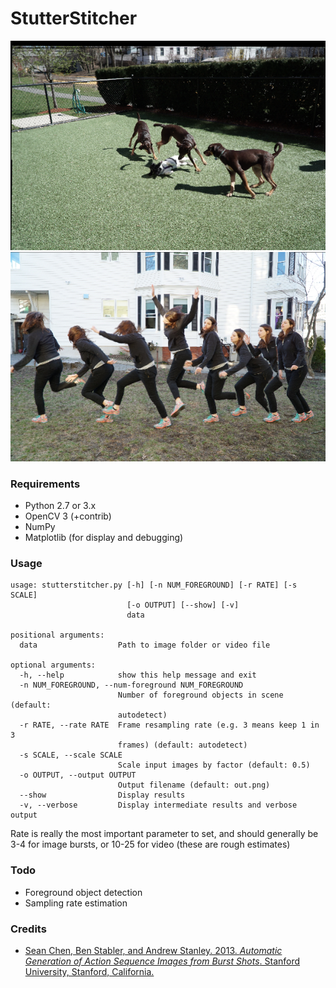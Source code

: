 # StutterStitcher
![](outputs/dog_run.png) ![](outputs/maria_run.png)
### Requirements
* Python 2.7 or 3.x
* OpenCV 3 (+contrib)
* NumPy
* Matplotlib (for display and debugging)
### Usage
```
usage: stutterstitcher.py [-h] [-n NUM_FOREGROUND] [-r RATE] [-s SCALE]
                          [-o OUTPUT] [--show] [-v]
                          data

positional arguments:
  data                  Path to image folder or video file

optional arguments:
  -h, --help            show this help message and exit
  -n NUM_FOREGROUND, --num-foreground NUM_FOREGROUND
                        Number of foreground objects in scene (default:
                        autodetect)
  -r RATE, --rate RATE  Frame resampling rate (e.g. 3 means keep 1 in 3
                        frames) (default: autodetect)
  -s SCALE, --scale SCALE
                        Scale input images by factor (default: 0.5)
  -o OUTPUT, --output OUTPUT
                        Output filename (default: out.png)
  --show                Display results
  -v, --verbose         Display intermediate results and verbose output

```
Rate is really the most important parameter to set, and should generally be 3-4 for image bursts, or 10-25 for video (these are rough estimates)
### Todo
* Foreground object detection
* Sampling rate estimation
### Credits
* [Sean Chen, Ben Stabler, and Andrew Stanley. 2013. *Automatic Generation of Action Sequence Images from Burst Shots*. Stanford University, Stanford, California.](https://stacks.stanford.edu/file/druid:yt916dh6570/Chen_Stabler_Stanley_Action_Sequence_Generation.pdf)